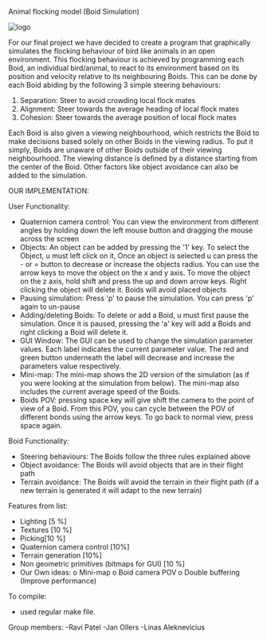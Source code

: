 Animal flocking model (Boid Simulation)

![logo]

[logo]: https://github.com/bzap/3GC3---Boids-/blob/master/sample.png "Demo of simulation"



For our final project we have decided to create a program that graphically simulates the flocking behaviour of bird like animals in an open environment. This flocking behaviour is achieved by programming each Boid, an individual bird/animal, to react to its environment based on its position and velocity relative to its neighbouring Boids. This can be done by each Boid abiding by the following 3 simple steering behaviours:

1. Separation: Steer to avoid crowding local flock mates
2. Alignment: Steer towards the average heading of local flock mates
3. Cohesion: Steer towards the average position of local flock mates

Each Boid is also given a viewing neighbourhood, which restricts the Boid to make decisions based solely on other Boids in the viewing radius. To put it simply, Boids are unaware of other Boids outside of their viewing neighbourhood. The viewing distance is defined by a distance starting from the center of the Boid. Other factors like object avoidance can also be added to the simulation.

OUR IMPLEMENTATION:

User Functionality:
- Quaternion camera control: You can view the environment from different angles by holding down the left mouse button and dragging the mouse across the screen
- Objects: An object can be added by pressing the '1' key. To select the Object, u must left click on it, Once an object is selected u can press the - or = button to decrease or increase the objects radius. You can use the arrow keys to move the object on the x and y axis. To move the object on the z axis, hold shift and press the up and down arrow keys. Right clicking the object will delete it. Boids will avoid placed objects
- Pausing simulation: Press 'p' to pause the simulation. You can press 'p' again to un-pause
- Adding/deleting Boids: To delete or add a Boid, u must first pause the simulation. Once it is paused, pressing the 'a' key will add a Boids and right clicking a Boid will delete it.
- GUI Window: The GUI can be used to change the simulation parameter values. Each label indicates the current parameter value. The red and green button underneath the label will decrease and increase the parameters value respectively.
- Mini-map: The mini-map shows the 2D version of the simulation (as if you were looking at the simulation from below). The mini-map also includes the current average speed of the Boids.
- Boids POV: pressing space key will give shift the camera to the point of view of a Boid. From this POV, you can cycle between the POV of different bonds using the arrow keys. To go back to normal view, press space again.

Boid Functionality:
- Steering behaviours: The Boids follow the three rules explained above 
- Object avoidance: The Boids will avoid objects that are in their flight path
- Terrain avoidance: The Boids will avoid the terrain in their flight path (if a new terrain is generated it will adapt to the new terrain)

Features from list:
- Lighting [5 %]
- Textures [10 %]
- Picking[10 %]
- Quaternion camera control [10%]
- Terrain generation [10%]
- Non geometric primitives (bitmaps for GUI) [10 %]
- Our Own ideas:
	o Mini-map
	o Boid camera POV
	o Double buffering (Improve performance)

To compile:
- used regular make file.

Group members:
-Ravi Patel
-Jan Ollers
-Linas Aleknevicius




